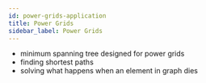 ```yaml
---
id: power-grids-application
title: Power Grids
sidebar_label: Power Grids
---
```


- minimum spanning tree designed for power grids
- finding shortest paths
- solving what happens when an element in graph dies
